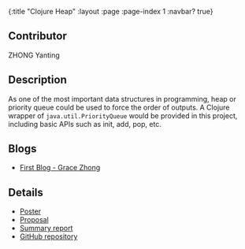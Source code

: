 {:title "Clojure Heap"
 :layout :page
 :page-index 1
 :navbar? true}

## Contributor
ZHONG Yanting

## Description
As one of the most important data structures in programming, heap or priority queue could be used to force the order of outputs. A Clojure wrapper of ```java.util.PriorityQueue``` would be provided in this project, including basic APIs such as init, add, pop, etc.

## Blogs
- [First Blog - Grace Zhong](/posts-output/2022-02-24-Blog-Post-ZHONG-Yanting/2022-02-24-Blog-Post-ZHONG-Yanting)

## Details
- [Poster](/pdf/Poster-ZHONG-Yanting.pdf)
- [Proposal](/pdf/Proposal-ZHONG-Yanting.pdf)
- [Summary report](/pdf/Report-ZHONG-Yanting.pdf)
- [GitHub repository](https://github.com/clojure-finance/clojure-heap2)